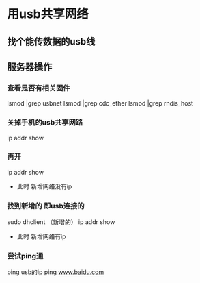 # 用usb共享网络
## 找个能传数据的usb线
## 服务器操作
### 查看是否有相关固件
lsmod |grep usbnet
lsmod |grep cdc_ether
lsmod |grep rndis_host

### 关掉手机的usb共享网路
ip addr show
### 再开
ip addr show
+ 此时 新增网络没有ip
### 找到新增的 即usb连接的
sudo dhclient （新增的）
ip addr show
+ 此时 新增网络有ip
### 尝试ping通
ping usb的ip
ping www.baidu.com


